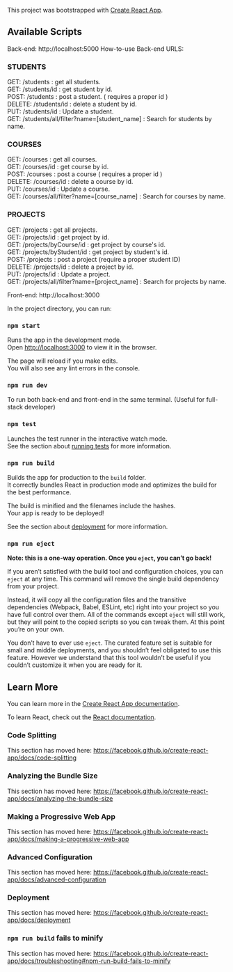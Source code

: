 This project was bootstrapped with [Create React App](https://github.com/facebook/create-react-app).

## Available Scripts

Back-end: http://localhost:5000
How-to-use Back-end URLS:

### STUDENTS
GET: /students : get all students. <br/>
GET: /students/id : get student by id. <br/>
POST: /students : post a student. ( requires a proper id ) <br/>
DELETE: /students/id : delete a student by id. <br/>
PUT: /students/id : Update a student. <br/>
GET: /students/all/filter?name=[student_name] : Search for students by name. <br/>

### COURSES
GET: /courses : get all courses. <br/>
GET: /courses/id : get course by id. <br/>
POST: /courses : post a course ( requires a proper id ) <br/>
DELETE: /courses/id : delete a course by id. <br/>
PUT: /courses/id : Update a course. <br/> 
GET: /courses/all/filter?name=[course_name] : Search for courses by name. <br/>

### PROJECTS
GET: /projects : get all projects. <br/> 
GET: /projects/id : get project by id. <br/> 
GET: /projects/byCourse/id : get project by course's id. <br/> 
GET: /projects/byStudent/id : get project by student's id. <br/> 
POST: /projects : post a project (require a proper student ID)<br/>
DELETE: /projects/id : delete a project by id. <br/>
PUT: /projects/id : Update a project. <br/> 
GET: /projects/all/filter?name=[project_name] : Search for projects by name.<br/>

Front-end: http://localhost:3000

In the project directory, you can run:

### `npm start`

Runs the app in the development mode.<br />
Open [http://localhost:3000](http://localhost:3000) to view it in the browser.

The page will reload if you make edits.<br />
You will also see any lint errors in the console.

### `npm run dev`
To run both back-end and front-end in the same terminal. (Useful for full-stack developer)

### `npm test`

Launches the test runner in the interactive watch mode.<br />
See the section about [running tests](https://facebook.github.io/create-react-app/docs/running-tests) for more information.

### `npm run build`

Builds the app for production to the `build` folder.<br />
It correctly bundles React in production mode and optimizes the build for the best performance.

The build is minified and the filenames include the hashes.<br />
Your app is ready to be deployed!

See the section about [deployment](https://facebook.github.io/create-react-app/docs/deployment) for more information.

### `npm run eject`

**Note: this is a one-way operation. Once you `eject`, you can’t go back!**

If you aren’t satisfied with the build tool and configuration choices, you can `eject` at any time. This command will remove the single build dependency from your project.

Instead, it will copy all the configuration files and the transitive dependencies (Webpack, Babel, ESLint, etc) right into your project so you have full control over them. All of the commands except `eject` will still work, but they will point to the copied scripts so you can tweak them. At this point you’re on your own.

You don’t have to ever use `eject`. The curated feature set is suitable for small and middle deployments, and you shouldn’t feel obligated to use this feature. However we understand that this tool wouldn’t be useful if you couldn’t customize it when you are ready for it.

## Learn More

You can learn more in the [Create React App documentation](https://facebook.github.io/create-react-app/docs/getting-started).

To learn React, check out the [React documentation](https://reactjs.org/).

### Code Splitting

This section has moved here: https://facebook.github.io/create-react-app/docs/code-splitting

### Analyzing the Bundle Size

This section has moved here: https://facebook.github.io/create-react-app/docs/analyzing-the-bundle-size

### Making a Progressive Web App

This section has moved here: https://facebook.github.io/create-react-app/docs/making-a-progressive-web-app

### Advanced Configuration

This section has moved here: https://facebook.github.io/create-react-app/docs/advanced-configuration

### Deployment

This section has moved here: https://facebook.github.io/create-react-app/docs/deployment

### `npm run build` fails to minify

This section has moved here: https://facebook.github.io/create-react-app/docs/troubleshooting#npm-run-build-fails-to-minify

